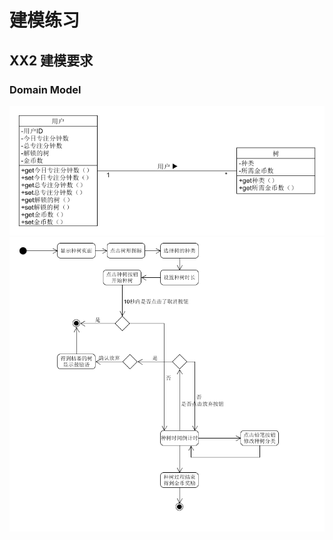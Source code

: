 # 建模练习

## XX2 建模要求

### Domain Model
![forest_domain_model](assets/forest_domain_model.png)
![forest_activity_model](assets/forest_activity_model.png)